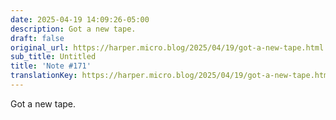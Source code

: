 ```yaml
---
date: 2025-04-19 14:09:26-05:00
description: Got a new tape.
draft: false
original_url: https://harper.micro.blog/2025/04/19/got-a-new-tape.html
sub_title: Untitled
title: 'Note #171'
translationKey: https://harper.micro.blog/2025/04/19/got-a-new-tape.html
---
```


Got a new tape.